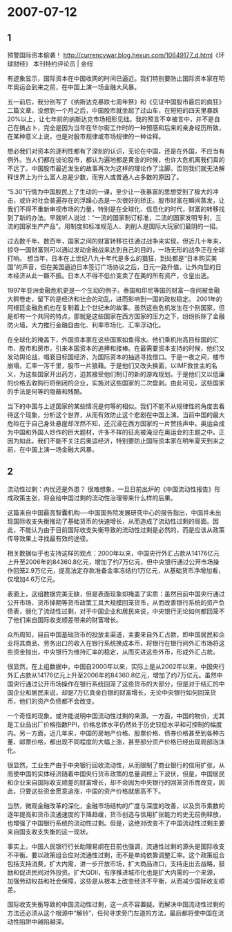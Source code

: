 # 2007-07-12

## 1

预警国际资本偷袭！	  	 <http://currencywar.blog.hexun.com/10649177_d.html>《环球财经》 本刊特约评论员 | 金纽

有迹象显示，国际资本在中国收网的时间已逼近。我们特别要防止国际资本家在明年奥运会到来之前，在中国上演一场金融大风暴。

五一前后，我分别写了《纳斯达克暴跌七周年祭》和《见证中国股市最后的疯狂》二篇文章，没想到一个月之后，中国股市就坐起了过山车，在短短的四天里暴跌 20%以上，让七年前的纳斯达克市场相形见绌。我的预言不幸被言中，并不是自己在搞占卜，完全是因为当年在华尔街工作时的一种预感和后来的亲身经历所致，在某种意义上说，也是对股市规律或市场规律的一种诠释。

想必我们对资本的逐利性都有了深刻的认识，无论在中国，还是在外国，不应当有例外。当人们都在谈论股市，都认为遍地都是黄金的时候，也许大危机离我们真的不远了。中国股市最近发生的故事再次为这样的理论作了注脚。否则我们就无法解释世界上为什么富人总是少数，而穷人或普通人占多数的原因了。

“5.30”行情为中国股民上了生动的一课，至少让一夜暴富的思想受到了极大的冲击，或许对社会普遍存在的浮躁心态是一次很好的矫正。股市财富在瞬间蒸发，让我们不得不重新审视市场的力量，特别是在全球化、信息化的时代，财富的转移找到了新的办法。早就听人说过：“一流的国家制订标准，二流的国家发明专利，三流的国家生产产品”。用制度和标准规范人、剥削人是国际大玩家们最阴的一招。

过去数千年、数百年，国家之间的财富转移往往通过战争来实现，但近几十年来，掠夺一国财富则可以通过发动金融战来达到自己的目的，一场无形的战争正在全球打响。 想当年，日本在上世纪八九十年代是多么的猖狂，到处都是“日本购买美国”的声音，但在美国逼迫日本签订广场协议之后，日元一路升值，让外向型的日本经济从此一蹶不振。日本人不得不低价变卖了在美的所有资产，仓皇出逃。

1997年亚洲金融危机更是一个生动的例子。泰国和印尼等国的财富一夜间被金融大鳄卷走，留下的是经济和社会的动乱，进而影响到一国的政权稳定。 2001年的阿根廷金融危机也在复制着上个世纪末的故事。虽然这些危机发生在个别国家，但是却有一个共同的特点，那就是这些国家在西方国家的压力之下，纷纷拆除了金融防火墙，大力推行金融自由化、利率市场化、汇率浮动化。

在全球化的掩盖下，外国资本家在这些国家如鱼得水。他们乘机抬高目标国的汇市、股市和房市，引来本国资本的追捧和接棒。在最需要资本支持的时候，他们又发动舆论战，唱衰目标国经济，为国际资本的抽逃寻找借口。于是一夜之间，楼市崩塌，汇率一泻千里，股市一片狼藉。于是他们又改头换面，以IMF救世主的名义，为这些国家开出药方，迫其接受他们制订的新的游戏规划。于是他们又以低廉的价格去收购行将倒闭的企业，实施对这些国家的二次盘剥。由此可见，这些国家的手法是何等的隐蔽和残酷。

当下的中国与上述国家的某些情况是何等的相似。我们不能不从规律性的角度去看待这个现象，分析这个世界，从而有效防止这个悲剧在中国上演。当前中国的最大危险在于自己身处悬崖却浑然不知，还沉浸在西方国家的一片赞扬声中。奥运会成为中国和外国人炒作的巨大题材，许多不祥的征兆被淹没在奥运会的主题之中。正因为如此，我们不能不关注后奥运经济，特别要防止国际资本家在明年夏天到来之前，在中国上演一场金融大风暴。

## 2

流动性过剩：内忧还是外患？ 很难想象，一旦日前出炉的《中国流动性报告》形成政策主张，将会给中国过剩的流动性治理带来什么样的后果。

这篇来自中国最高智囊机构──中国国务院发展研究中心的报告指出，中国并未出现国际收支失衡推动了基础货币的快速增长，从而造成了流动性过剩的局面。因此，不能认为由于目前国际收支失衡导致的流动性过剩是必然的，而是应该从政策传导效果上寻找最有效的途径。

相关数据似乎也支持这样的观点：2000年以来，中国央行外汇占款从14176亿元上升至2006年的84360.8亿元，增加了约7万亿元，但中央银行通过公开市场操作回笼2.9万亿元，提高法定存款准备金率冻结约1万亿元，从基础货币净增加看，仅增加4.6万亿元。

表面上，这组数据完美无缺，但是表面现象却掩盖了实质：虽然目前中国央行通过公开市场、货币掉期等货币政策工具大规模回笼货币，从而改善银行系统的资产负债表，弱化了流动性过剩，对于中国企业和居民来说，中央银行无论如何都回笼不了他们来自国际收支顺差带来的财富增长。

众所周知，目前中国基础货币的投放主渠道，主要来自外汇占款，即中国居民和企业将其商品、劳务出口的收入在银行系统换成本币，将银行在银行间外汇市场将这些资金抛出，中央银行为维持汇率的稳定，从而买进这些外币，形成外汇占款。

很显然，在上组数据中，中国自2000年以来，实际上是从2002年以来，中国央行外汇占款从14176亿元上升至2006年的84360.8亿元，增加了约7万亿元。虽然中国央行通过公开市场操作在银行系统回笼了这些货币的大部分，但是对于结汇的中国企业和居民来说，却是7万亿真金白银的财富增长，无论中央银行如何回笼货币，他们的资产负债都不会改变。

一个奇怪的现象，或许能说明中国流动性过剩的来源。一方面，中国的物价，尤其是工业品出厂价格指数PPI，价格总体水平仍然处于历史较低水平和可控制的幅度内。另一方面，近几年来，中国的房地产价格、股票价格、债券价格甚至到各种古董、邮票价格，都出现不同程度的大幅上涨，甚至部分资产价格已经出现局部泡沫化。

很显然，工业生产由于中央银行回收流动性，从而限制了商业银行的信用扩张，从而使中国的实体经济随着中国央行货币政策的总量调控上下波伏，但是，中国居民和企业来自国际收支顺差的财富增长，却不会因为中央银行的回笼货币而改变，因此，只要这些资金愿意追涨，中国的资产价格就居高不下。

当然，微观金融改革的深化，金融市场结构的广度与深度的改善，以及货币乘数的逐年提高和货币流通速度的下降趋缓，货币创造与信用扩张能力的史无前例释放，也增强了中国银行系统的流动性过剩。但是，这绝对改变不了中国流动性过剩主要来自国支收支失衡的这一现状。

事实上，中国人民银行行长助理易纲在日前也强调，流通性过剩的源头是国际收支不平衡。要以政策组合应对流通性过剩，而不是单纯依靠调整汇率。这个政策组合包括支持消费，扩大内需，进一步开放市场，扩大商品进口，支持走出去战略，鼓励和促进民间对外投资。扩大QDII，有序推进城市化也是扩大内需的一个来源，加强劳动权益和社会保障，这些是从根本上改变经济不平衡，从而减少国际收支顺差。

国际收支失衡导致的中国流动性过剩，这一点不容置疑。而解决中国流动性过剩的方法还必须从这个根源中“解铃”，任何寻求旁门左道的方法，最后都将使中国在流动性陷阱中越陷越深。

